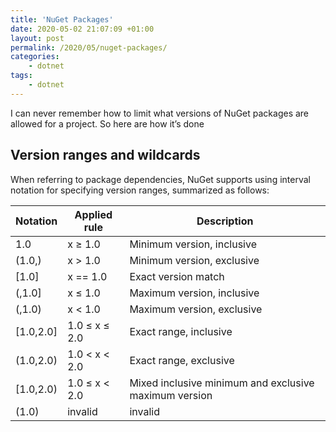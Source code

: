 ```yaml
---
title: 'NuGet Packages'
date: 2020-05-02 21:07:09 +01:00
layout: post
permalink: /2020/05/nuget-packages/
categories:
    - dotnet
tags:
    - dotnet
---
```


I can never remember how to limit what versions of NuGet packages are allowed for a project. So here are how it’s done

## Version ranges and wildcards

When referring to package dependencies, NuGet supports using interval notation for specifying version ranges, summarized as follows:

| Notation | Applied rule | Description |
|---|---|---|
| 1.0 | x ≥ 1.0 | Minimum version, inclusive |
| (1.0,) | x &gt; 1.0 | Minimum version, exclusive |
| \[1.0\] | x == 1.0 | Exact version match |
| (,1.0\] | x ≤ 1.0 | Maximum version, inclusive |
| (,1.0) | x &lt; 1.0 | Maximum version, exclusive |
| \[1.0,2.0\] | 1.0 ≤ x ≤ 2.0 | Exact range, inclusive |
| (1.0,2.0) | 1.0 &lt; x &lt; 2.0 | Exact range, exclusive |
| \[1.0,2.0) | 1.0 ≤ x &lt; 2.0 | Mixed inclusive minimum and exclusive maximum version |
| (1.0) | invalid | invalid |

